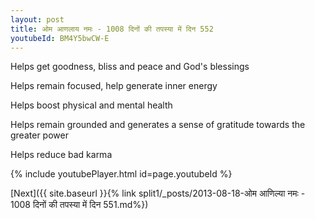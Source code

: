 ```yaml
---
layout: post
title: ओम आणलाय नमः - 1008 दिनों की तपस्या में दिन 552
youtubeId: BM4Y5bwCW-E
---
```

 
 
Helps get goodness, bliss and peace and God's blessings
 
Helps remain focused, help generate inner energy 
 
Helps boost physical and mental health 
 
Helps remain grounded and generates a sense of gratitude towards the greater power 
 
Helps reduce bad karma
 
 
 
 


{% include youtubePlayer.html id=page.youtubeId %}
 
[Next]({{ site.baseurl }}{% link  split1/_posts/2013-08-18-ओम आणिल्या नमः - 1008 दिनों की तपस्या में दिन 551.md%})
 
